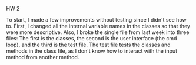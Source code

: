 HW 2

To start, I made a few improvements without testing since I didn't
see how to.  First, I changed all the internal variable names in 
the classes so that they were more descriptive.  Also, I broke the
single file from last week into three files: The first is the classes,
the second is the user interface (the cmd loop), and the third is 
the test file. The test file tests the classes and methods in the class
file, as I don't know how to interact with the input method from another
method.   